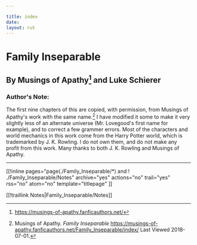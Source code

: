 ```yaml
---

title: index
date: 
layout: rut
---
```


# Family Inseparable
## By Musings of Apathy[^20180701-2] and Luke Schierer

### Author's Note:
The first nine chapters of this are copied, with permission, from Musings of Apathy's work with the same name.[^20180701-3]  I have modified it some to make it very slightly less of an alternate universe (Mr. Lovegood's first name for example), and to correct a few grammer errors.  Most of the characters and world mechanics in this work come from the Harry Potter world, which is trademarked by J. K. Rowling.  I do not own them, and do not make any profit from this work.  Many thanks to both J. K. Rowling and Musings of Apathy.  

----

[[!inline pages="page(./Family_Inseparable/*) and ! ./Family_Inseparable/Notes" archive="yes" actions="no" trail="yes" rss="no" atom="no" template="titlepage" ]]

[[!traillink Notes|Family_Inseparable/Notes]]


[^20180701-2]: <https://musings-of-apathy.fanficauthors.net/>

[^20180701-3]: Musings of Apathy.  _Family Inseparable_ <https://musings-of-apathy.fanficauthors.net/Family_Inseparable/index/> Last Viewed 2018-07-01.
